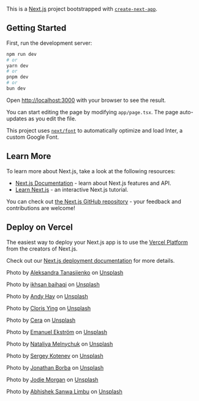 This is a [Next.js](https://nextjs.org/) project bootstrapped with [`create-next-app`](https://github.com/vercel/next.js/tree/canary/packages/create-next-app).

## Getting Started

First, run the development server:

```bash
npm run dev
# or
yarn dev
# or
pnpm dev
# or
bun dev
```

Open [http://localhost:3000](http://localhost:3000) with your browser to see the result.

You can start editing the page by modifying `app/page.tsx`. The page auto-updates as you edit the file.

This project uses [`next/font`](https://nextjs.org/docs/basic-features/font-optimization) to automatically optimize and load Inter, a custom Google Font.

## Learn More

To learn more about Next.js, take a look at the following resources:

- [Next.js Documentation](https://nextjs.org/docs) - learn about Next.js features and API.
- [Learn Next.js](https://nextjs.org/learn) - an interactive Next.js tutorial.

You can check out [the Next.js GitHub repository](https://github.com/vercel/next.js/) - your feedback and contributions are welcome!

## Deploy on Vercel

The easiest way to deploy your Next.js app is to use the [Vercel Platform](https://vercel.com/new?utm_medium=default-template&filter=next.js&utm_source=create-next-app&utm_campaign=create-next-app-readme) from the creators of Next.js.

Check out our [Next.js deployment documentation](https://nextjs.org/docs/deployment) for more details.

Photo by <a href="https://unsplash.com/@tasikola_pl?utm_content=creditCopyText&utm_medium=referral&utm_source=unsplash">Aleksandra Tanasiienko</a> on <a href="https://unsplash.com/photos/pasta-with-sauce-on-white-ceramic-plate-0y6eMd8vevA?utm_content=creditCopyText&utm_medium=referral&utm_source=unsplash">Unsplash</a>

Photo by <a href="https://unsplash.com/@his_and?utm_content=creditCopyText&utm_medium=referral&utm_source=unsplash">ikhsan baihaqi</a> on <a href="https://unsplash.com/photos/pasta-dish-on-brown-ceramic-bowl-4QXE7YQy7eo?utm_content=creditCopyText&utm_medium=referral&utm_source=unsplash">Unsplash</a>

Photo by <a href="https://unsplash.com/@eastcoastkitchen?utm_content=creditCopyText&utm_medium=referral&utm_source=unsplash">Andy Hay</a> on <a href="https://unsplash.com/photos/cooked-food-on-stainless-steel-bowl-ZN-TT10kf4o?utm_content=creditCopyText&utm_medium=referral&utm_source=unsplash">Unsplash</a>

Photo by <a href="https://unsplash.com/@clorisyy?utm_content=creditCopyText&utm_medium=referral&utm_source=unsplash">Cloris Ying</a> on <a href="https://unsplash.com/photos/round-white-ceramic-bowl-with-seafoods-rmdo8r9iGfw?utm_content=creditCopyText&utm_medium=referral&utm_source=unsplash">Unsplash</a>

Photo by <a href="https://unsplash.com/@cerachiuu?utm_content=creditCopyText&utm_medium=referral&utm_source=unsplash">Cera</a> on <a href="https://unsplash.com/photos/sliced-vegetables-on-stainless-steel-cooking-pot-muV_8wy4mzw?utm_content=creditCopyText&utm_medium=referral&utm_source=unsplash">Unsplash</a>

Photo by <a href="https://unsplash.com/@emanuelekstrom?utm_content=creditCopyText&utm_medium=referral&utm_source=unsplash">Emanuel Ekström</a> on <a href="https://unsplash.com/photos/pasta-dish-on-white-ceramic-plate-qxvhDhjFy4o?utm_content=creditCopyText&utm_medium=referral&utm_source=unsplash">Unsplash</a>

Photo by <a href="https://unsplash.com/@natinati?utm_content=creditCopyText&utm_medium=referral&utm_source=unsplash">Nataliya Melnychuk</a> on <a href="https://unsplash.com/photos/waffle-on-white-ceramic-plate-fwmTmFbADCI?utm_content=creditCopyText&utm_medium=referral&utm_source=unsplash">Unsplash</a>

Photo by <a href="https://unsplash.com/@sergeykotenev?utm_content=creditCopyText&utm_medium=referral&utm_source=unsplash">Sergey Kotenev</a> on <a href="https://unsplash.com/photos/a-couple-of-steaks-sitting-on-top-of-a-table-j-17JLHMIpk?utm_content=creditCopyText&utm_medium=referral&utm_source=unsplash">Unsplash</a>

Photo by <a href="https://unsplash.com/@jonathanborba?utm_content=creditCopyText&utm_medium=referral&utm_source=unsplash">Jonathan Borba</a> on <a href="https://unsplash.com/photos/burger-with-fries-8l8Yl2ruUsg?utm_content=creditCopyText&utm_medium=referral&utm_source=unsplash">Unsplash</a>

Photo by <a href="https://unsplash.com/@twoluckyspoons?utm_content=creditCopyText&utm_medium=referral&utm_source=unsplash">Jodie Morgan</a> on <a href="https://unsplash.com/photos/strawberry-slices-AmbMt2PrCAY?utm_content=creditCopyText&utm_medium=referral&utm_source=unsplash">Unsplash</a>

Photo by <a href="https://unsplash.com/@abhishek_sanwa?utm_content=creditCopyText&utm_medium=referral&utm_source=unsplash">Abhishek Sanwa Limbu</a> on <a href="https://unsplash.com/photos/dumpling-dishes-LR559Dcst70?utm_content=creditCopyText&utm_medium=referral&utm_source=unsplash">Unsplash</a>

